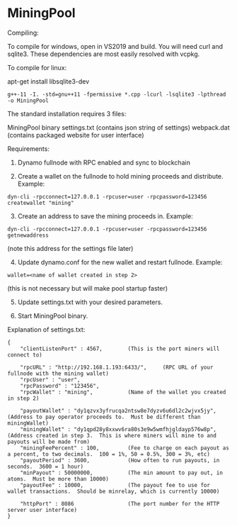 # MiningPool

Compiling:

To compile for windows, open in VS2019 and build.  You will need curl and sqlite3.  These dependencies are most easily resolved with vcpkg.

To compile for linux:

apt-get install libsqlite3-dev

```
g++-11 -I. -std=gnu++11 -fpermissive *.cpp -lcurl -lsqlite3 -lpthread -o MiningPool
```

The standard installation requires 3 files:

MiningPool binary
settings.txt  (contains json string of settings)
webpack.dat   (contains packaged website for user interface)

Requirements:
1.  Dynamo fullnode with RPC enabled and sync to blockchain

2.  Create a wallet on the fullnode to hold mining proceeds and distribute.  Example:
```
dyn-cli -rpcconnect=127.0.0.1 -rpcuser=user -rpcpassword=123456 createwallet "mining"
```

3.  Create an address to save the mining proceeds in.  Example:
```
dyn-cli -rpcconnect=127.0.0.1 -rpcuser=user -rpcpassword=123456 getnewaddress
```
(note this address for the settings file later)

4.  Update dynamo.conf for the new wallet and restart fullnode.  Example:
```
wallet=<name of wallet created in step 2>
```
(this is not necessary but will make pool startup faster)

5.  Update settings.txt with your desired parameters.

6.  Start MiningPool binary.

Explanation of settings.txt:

```
{
	"clientListenPort" : 4567,        (This is the port miners will connect to)

	"rpcURL" : "http://192.168.1.193:6433/",     (RPC URL of your fullnode with the mining wallet)
	"rpcUser" : "user",
	"rpcPassword" : "123456",
	"rpcWallet" : "mining",           (Name of the wallet you created in step 2)

	"payoutWallet" : "dy1qzvx3yfrucqa2ntsw8e7dyzv6u6dl2c2wjvx5jy",      (Address to pay operator proceeds to.  Must be different than miningWallet)
	"miningWallet" : "dy1qpd28y8xxwv6ra80s3e9w5wmfhjgldayp576w8p",      (Address created in step 3.  This is where miners will mine to and payouts will be made from)
	"miningFeePercent" : 100,         (Fee to charge on each payout as a percent, to two decimals.  100 = 1%, 50 = 0.5%, 300 = 3%, etc)
	"payoutPeriod" : 3600,            (How often to run payouts, in seconds.  3600 = 1 hour)
	"minPayout" : 50000000,           (The min amount to pay out, in atoms.  Must be more than 10000)
	"payoutFee" : 10000,              (The payout fee to use for wallet transactions.  Should be minrelay, which is currently 10000)
	
	"httpPort" : 8086                 (The port number for the HTTP server user interface)
}
```
